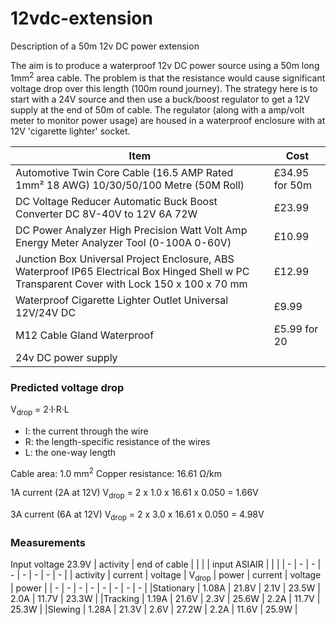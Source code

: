 # 12vdc-extension
Description of a 50m 12v DC power extension

The aim is to produce a waterproof 12v DC power source using a 50m long 1mm<sup>2</sup> area cable. The problem is that the resistance would cause significant voltage drop over this length (100m round journey). The strategy here is to start with a 24V source and then use a buck/boost regulator to get a 12V supply at the end of 50m of cable. The regulator (along with a amp/volt meter to monitor power usage) are housed in a waterproof enclosure with at 12V 'cigarette lighter' socket.

|Item|Cost|
|-|-|
|Automotive Twin Core Cable (16.5 AMP Rated 1mm² 18 AWG) 10/30/50/100 Metre (50M Roll)|£34.95 for 50m|
|DC Voltage Reducer Automatic Buck Boost Converter DC 8V-40V to 12V 6A 72W | £23.99 |
|DC Power Analyzer High Precision Watt Volt Amp Energy Meter Analyzer Tool (0-100A 0-60V)|£10.99|
|Junction Box Universal Project Enclosure, ABS Waterproof IP65 Electrical Box Hinged Shell w PC Transparent Cover with Lock 150 x 100 x 70 mm|£12.99|
|Waterproof Cigarette Lighter Outlet Universal 12V/24V DC |£9.99|
|M12 Cable Gland Waterproof|£5.99 for 20|
|24v DC power supply||

### Predicted voltage drop
V<sub>drop</sub> = 2·I·R·L
- I: the current through the wire
- R: the length-specific resistance of the wires
- L: the one-way length

Cable area: 1.0 mm<sup>2</sup>
Copper resistance: 16.61 Ω/km

1A current (2A at 12V)
V<sub>drop</sub> = 2 x 1.0 x 16.61 x 0.050 = 1.66V

3A current (6A at 12V)
V<sub>drop</sub> = 2 x 3.0 x 16.61 x 0.050 = 4.98V

### Measurements
Input voltage 23.9V
| activity | end of cable | | | | input ASIAIR | | |
| - | - | - | - | - | - | - | - |
| activity | current | voltage | V<sub>drop</sub> | power | current | voltage | power |
| - | - | - | - | - | - | - | - |
|Stationary | 1.08A | 21.8V	| 2.1V | 23.5W | 2.0A | 11.7V | 23.3W |
|Tracking | 1.19A | 21.6V |	2.3V | 25.6W | 2.2A | 11.7V | 25.3W |
|Slewing | 1.28A | 21.3V | 2.6V | 27.2W | 2.2A | 11.6V | 25.9W |

